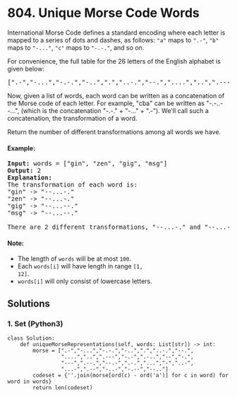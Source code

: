 # 804. Unique Morse Code Words
International Morse Code defines a standard encoding where each letter is mapped to a series of dots and dashes, as follows: <code>"a"</code> maps to <code>".-"</code>, <code>"b"</code> maps to <code>"-..."</code>, <code>"c"</code> maps to <code>"-.-."</code>, and so on.

For convenience, the full table for the 26 letters of the English alphabet is given below:
<pre>
[".-","-...","-.-.","-..",".","..-.","--.","....","..",".---","-.-",".-..","--","-.","---",".--.","--.-",".-.","...","-","..-","...-",".--","-..-","-.--","--.."]
</pre>

Now, given a list of words, each word can be written as a concatenation of the Morse code of each letter. For example, "cba" can be written as "-.-..--...", (which is the concatenation "-.-." + "-..." + ".-"). We'll call such a concatenation, the transformation of a word.

Return the number of different transformations among all words we have.

#### Example:
<pre>
<strong>Input:</strong> words = ["gin", "zen", "gig", "msg"]
<strong>Output:</strong> 2
<strong>Explanation:</strong>
The transformation of each word is:
"gin" -> "--...-."
"zen" -> "--...-."
"gig" -> "--...--."
"msg" -> "--...--."

There are 2 different transformations, "--...-." and "--...--.".
</pre>

#### Note:
* The length of <code>words</code> will be at most <code>100</code>.
* Each <code>words[i]</code> will have length in range <code>[1, 12]</code>.
* <code>words[i]</code> will only consist of lowercase letters.

## Solutions

### 1. Set (Python3)
```Python3
class Solution:
    def uniqueMorseRepresentations(self, words: List[str]) -> int:
        morse = [".-","-...","-.-.","-..",".","..-.","--.",
                 "....","..",".---","-.-",".-..","--","-.",
                 "---",".--.","--.-",".-.","...","-","..-",
                 "...-",".--","-..-","-.--","--.."]
        codeset = {''.join(morse[ord(c) - ord('a')] for c in word) for word in words}
        return len(codeset)
```
